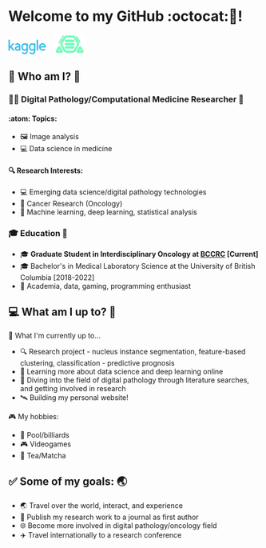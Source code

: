 <!--
**fuminaba/fuminaba** is a ✨ _special_ ✨ repository because its `README.md` (this file) appears on your GitHub profile.

Here are some ideas to get you started:

- 🔭 I’m currently working on ...
- 🌱 I’m currently learning ...
- 👯 I’m looking to collaborate on ...
- 🤔 I’m looking for help with ...
- 💬 Ask me about ...
- 📫 How to reach me: ...
- 😄 Pronouns: ...
- ⚡ Fun fact: ...
-->

# Welcome to my GitHub :octocat:👋!
<!--[Check out my CV!](https://fuminaba.github.io/Pages/CV%20-%20June%202023.pdf)-->
<a href='https://www.kaggle.com/fumiyainaba' target="_blank"><img src='Images/Kaggle_logo.png' width='75px'></a>&nbsp;&nbsp;&nbsp;&nbsp;<a href='https://fuminaba.github.io' target="_blank"><img src='Images/Fumiya Inaba sweet_green.png' height='40px'/></a>
## **:seedling: Who am I? :koala:**   
### **:scientist: Digital Pathology/Computational Medicine Researcher** :microscope:   
#### :atom: Topics:   
* :framed_picture: Image analysis
* :computer: Data science in medicine

#### :mag: Research Interests:    
* :computer: Emerging data science/digital pathology technologies
* :dna: Cancer Research (Oncology)
* :space_invader: Machine learning, deep learning, statistical analysis

### :mortar_board: Education :school:
* :mortar_board: **Graduate Student in Interdisciplinary Oncology at [BCCRC](https://www.bccrc.ca/dept/io/labs/guillaud-lab) \[Current\]**  
* :mortar_board: Bachelor's in Medical Laboratory Science at the University of British Columbia \[2018-2022\]  
* :star2: Academia, data, gaming, programming enthusiast

## **:computer: What am I up to? :briefcase:** 
:microscope: What I'm currently up to...   
* :mag: Research project - nucleus instance segmentation, feature-based clustering, classification - predictive prognosis  
* :book: Learning more about data science and deep learning online   
* :microscope: Diving into the field of digital pathology through literature searches, and getting involved in research   
* :artificial_satellite: Building my personal website!

:video_game: My hobbies:  
* :8ball: Pool/billiards
* :video_game: Videogames  
* :tea: Tea/Matcha

## **:white_check_mark: Some of my goals:  :earth_asia:**  
* :earth_asia: Travel over the world, interact, and experience   
* :scroll: Publish my research work to a journal as first author  
* :globe_with_meridians: Become more involved in digital pathology/oncology field
* :airplane: Travel internationally to a research conference
